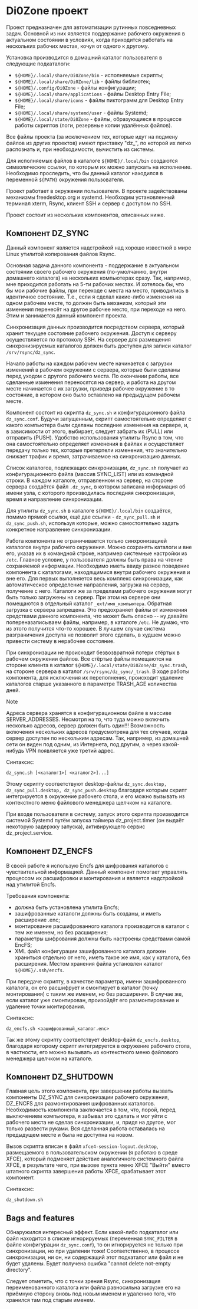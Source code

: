 # Di0Zone проект

Проект предназначен для автоматизации рутинных повседневных задач. Основной из них является поддержание рабочего окружения в актуальном состоянии в условиях, когда приходится работать на нескольких рабочих местах, кочуя от одного к другому.

Установка производится в домашний каталог пользователя в следующие подкаталоги:

- `${HOME}/.local/share/Di0Zone/bin` - исполняемые скрипты;
- `${HOME}/.local/share/Di0Zone/lib` - файлы библиотек;
- `${HOME}/.config/Di0Zone` - файлы конфигурации;
- `${HOME}/.local/share/applications` - файлы Desktop Entry File;
- `${HOME}/.local/share/icons` - файлы пиктограмм для Desktop Entry File;
- `${HOME}/.local/share/systemd/user` - файлы Systemd;
- `${HOME}/.local/state/Di0Zone` - файлы, образующиеся в процессе работы скриптов (логи, резервные копии удалённых файлов).

Все файлы проекта (за исключением тех, которые идут на подмену файлов из других проектов) имеют приставку "dz\_", по которой их легко распознать и, при необходимости, вычистить из системы.

Для исполняемых файлов в каталоге `${HOME}/.local/bin` создаются символические ссылки, по которым их можно запускать на исполнение. Необходимо проследить, что бы данный каталог находился в переменной `${PATH}` окружения пользователя.

Проект работает в окружении пользователя. В проекте задействованы механизмы freedesktop.org и systemd. Необходим установленный терминал xterm, Rsync, клиент SSH и сервер с доступом по SSH.

Проект состоит из нескольких компонентов, описанных ниже.

## Компонент DZ_SYNC

Данный компонент является надстройкой над хорошо известной в мире Linux утилитой копирования файлов Rsync.

Основная задача данного компонента - поддержание в актуальном состоянии своего рабочего окружения (по-умолчанию, внутри домашнего каталога) на нескольких компьютерах сразу. Так, например, мне приходится работать на 5-ти рабочих местах. И хотелось бы, что бы мои рабочие файлы, при переходе с места на место, приводились в идентичное состояние. Т.е., если я сделал какие-либо изменения на одном рабочем месте, то должен быть механизм, который эти изменения перенесёт на другое рабочее место, при переходе на него. Этим и занимается данный компонент проекта.

Синхронизация данных производится посредством сервера, который хранит текущее состояние рабочего окружения. Доступ к серверу осуществляется по протоколу SSH. На сервере для размещения синхронизируемых каталогов должен быть доступен для записи каталог `/srv/rsync/dz_sync`.

Начало работы на каждом рабочем месте начинается с загрузки изменений в рабочем окружении с сервера, которые были сделаны перед уходом с другого рабочего места. По окончании работы, все сделанные изменения переносятся на сервер, и работа на другом месте начинается с их загрузки, приведя рабочее окружение в то состояние, в котором оно было оставлено на предыдущем рабочем месте.

Компонент состоит из скрипта `dz_sync.sh` и конфигурационного файла `dz_sync.conf`. Будучи запущенным, скрипт самостоятельно определяет с какого компьютера были сделаны последние изменения на сервере, и, в зависимости от этого, выбирает, следует забрать их (PULL) или отправить (PUSH). Удобство использования утилиты Rsync в том, что она самостоятельно определяет изменения в файлах и осуществляет передачу только тех, которые претерпели изменения, что значительно снижает трафик и время, затрачиваемое на синхронизацию данных.

Список каталогов, подлежащих синхронизации, `dz_sync.sh` получает из конфигурационного файла (массив SYNC_LIST) или из командной строки. В каждом каталоге, отправленном на сервер, на стороне сервера создаётся файл `.dz_sync`, в котором записана информация об имени узла, с которого производилась последняя синхронизация, время и направление синхронизации.

Для утилиты `dz_sync.sh` в каталоге `${HOME}/.local/bin` создаётся, помимо прямой ссылки, ещё две ссылки - `dz_sync_pull.sh` и `dz_sync_push.sh`, используя которые, можно самостоятельно задать конкретное направление синхронизации.

Работа компонента не ограничивается только синхронизацией каталогов внутри рабочего окружения. Можно сохранять каталоги и вне его, указав их в командной строке, например системные настройки из `/etc`. Главное условие, у пользователя должны быть права на чтение сохраняемой информации. Необходимо иметь ввиду разное поведение компонента с каталогами, находящимися внутри рабочего окружения и вне его. Для первых выполняется весь комплекс синхронизации, как автоматическое определение направления, загрузка на сервер, получение с него. Каталоги же за пределами рабочего окружения могут быть только загружены на сервер. При этом на сервере они помещаются в отдельный каталог `_ext/имя_компьютера`. Обратная загрузка с сервера запрещена. Это предохраняет файлы от изменения средствами данного компонента, что может быть опасно -- ну давайте попереназапиcываем файлы, например, в каталоге `/etc`. Не думаю, что из этого получится что-то хорошее. В лучшем случае система разграничения доступа не позволит этого сделать, в худшем можно привести систему в нерабочее состояние.

При синхронизации не происходит безвозвратной потери стёртых в рабочем окружении файлов. Все стёртые файлы помещаются на стороне клиента в каталог `${HOME}/.local/state/Di0Zone/dz_sync.trash`, на стороне сервера в каталог `/srv/rsync/dz_sync/_trash`. В ходе работы компонента, для исключения их переполнения, происходит удаление каталогов старше указанного в параметре TRASH_AGE количества дней.

> [!NOTE]
> Адреса сервера хранятся в конфигурационном файле в массиве SERVER_ADDRESSES. Несмотря на то, что туда можно включить несколько адресов, сервер должен быть один!!! Возможность включения нескольких адресов предусмотрена для тех случаев, когда сервер доступен по нескольким адресам. Так, например, из домашней сети он виден под одним, из Интернета, под другим, а через какой-нибудь VPN появляется уже третий адрес.

Синтаксис:

    dz_sync.sh [<каталог1>[ <каталог2>]...]

Этому скрипту соответствуют desktop-файлы `dz_sync.desktop, dz_sync_pull.desktop, dz_sync_push.desktop` благодаря которым скрипт интегрируется в окружение рабочего стола, и его можно вызывать из контекстного меню файлового менеджера щелчком на каталоге.

При входе пользователя в систему, запуск этого скрипта производится системой Systemd путём запуска таймера dz_project.timer (он выдаёт некоторую задержку запуска), активирующего сервис dz_project.service.

## Компонент DZ_ENCFS

В своей работе я использую Encfs для шифрования каталогов с чувствительной информацией. Данный компонент помогает управлять процессом их расшифровки и монтирования и является надстройкой над утилитой Encfs.

Требования компонента:

- должна быть установлена утилита Encfs;
- зашифрованные каталоги должны быть созданы, и иметь расширение .enc;
- монтирование расшифрованного каталога производится в каталог с тем же именем, но без расширения;
- параметры шифрования должны быть настроены средствами самой EncFS;
- XML файл конфигурации зашифрованного каталога должен храниться отдельно от него, иметь такое же имя, как у каталога, без расширения. Местом хранения файла установлен каталог `${HOME}/.ssh/encfs`.

При передаче скрипту, в качестве параметра, имени зашифрованного каталога, он его расшифрует и смонтирует в каталог (точку монтирования) с таким же именем, но без расширения. В случае же, если каталог уже смонтирован, произойдёт его размонтирование и удаление точки монтирования.

Синтаксис:

    dz_encfs.sh <зашифрованный_каталог.enc>

Так же этому скрипту соответствует desktop-файл `dz_encfs.desktop`, благодаря которому скрипт интегрируется в окружение рабочего стола, в частности, его можно вызывать из контекстного меню файлового менеджера щелчком на каталоге.

## Компонент DZ_SHUTDOWN

Главная цель этого компонента, при завершении работы вызвать компоненты DZ_SYNC для синхронизации рабочего окружения, DZ_ENCFS для размонтирования шифрованных каталогов. Необходимость компонента заключается в том, что, порой, перед выключением компьютера, я забывал это сделать и мог уйти с рабочего места не сделав синхронизации, и, придя на другое, мог только развести руками. Вся сделанная работа оставалась на предыдущем месте и была не доступна на новом.

Вызов скрипта вписан в файл `xfce4-session-logout.desktop`, размещаемого в пользовательском окружении (я работаю в среде XFCE), который подменяет действие аналогичного системного файла XFCE, в результате чего, при вызове пункта меню XFCE "Выйти" вместо штатного скрипта завершения работы XFCE, срабатывает этот компонент.

Синтаксис:

    dz_shutdown.sh

## Bags and features

Обнаружился интересный  эффект. Если какой-либо подкаталог или файл находится в списке игнорируемых (переменная `SYNC_FILTER` в файле конфигурации `dz_sync.conf`), то он игнорируется не только при синхронизации, но при удалении тоже! Соответственно, в процессе синхронизации, ни он, ни содержащий этот подкаталог или файл и не будет удалены. Будет получена ошибка "cannot delete not-empty directory".

Следует отметить, что с точки зрения Rsync, синхронизация переименованного каталога или файла равносильна загрузке его на приёмную сторону вновь под новым именем и удалению того, что хранился там под старым именем.
